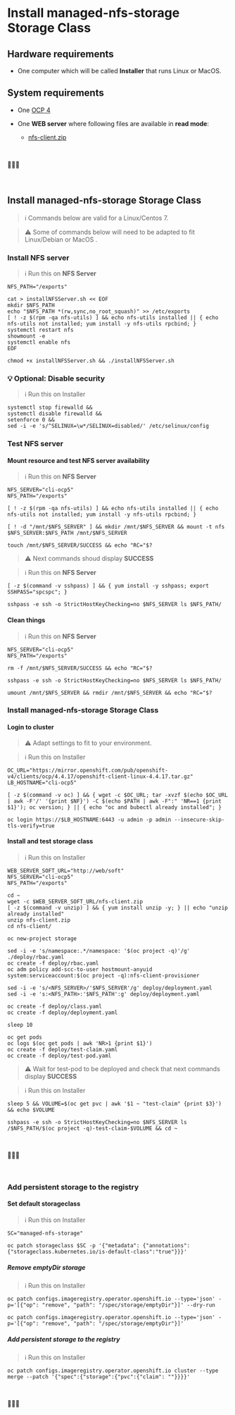 # Install managed-nfs-storage Storage Class

## Hardware requirements

-  One computer which will be called **Installer** that runs Linux or MacOS.

## System requirements

- One  [OCP 4](https://github.com/bpshparis/sandbox/blob/master/Installing-Redhat-Openshift-4.4-on-Bare-Metal.md#installing-redhat-openshift-4.4-on-bare-metal)

- One **WEB server** where following files are available in **read mode**:
  - [nfs-client.zip](scripts/nfs-client.zip)

<br>

:checkered_flag::checkered_flag::checkered_flag:

<br>

## Install managed-nfs-storage Storage Class

>:information_source: Commands below are valid for a Linux/Centos 7.

>:warning: Some of commands below will need to be adapted to fit Linux/Debian or MacOS .

### Install NFS server

> :information_source: Run this on **NFS Server**

```
NFS_PATH="/exports"
```

```
cat > installNFSServer.sh << EOF
mkdir $NFS_PATH
echo "$NFS_PATH *(rw,sync,no_root_squash)" >> /etc/exports
[ ! -z $(rpm -qa nfs-utils) ] && echo nfs-utils installed || { echo nfs-utils not installed; yum install -y nfs-utils rpcbind; }
systemctl restart nfs
showmount -e
systemctl enable nfs
EOF
```

```
chmod +x installNFSServer.sh && ./installNFSServer.sh
```

### :bulb: Optional: Disable security

> :information_source: Run this on Installer

```
systemctl stop firewalld &&
systemctl disable firewalld &&
setenforce 0 &&
sed -i -e 's/^SELINUX=\w*/SELINUX=disabled/' /etc/selinux/config
```


### Test NFS server

#### Mount resource and test NFS server availability

> :information_source: Run this on **NFS Server**

```
NFS_SERVER="cli-ocp5"
NFS_PATH="/exports"
```

```
[ ! -z $(rpm -qa nfs-utils) ] && echo nfs-utils installed || { echo nfs-utils not installed; yum install -y nfs-utils rpcbind; }

[ ! -d "/mnt/$NFS_SERVER" ] && mkdir /mnt/$NFS_SERVER && mount -t nfs $NFS_SERVER:$NFS_PATH /mnt/$NFS_SERVER

touch /mnt/$NFS_SERVER/SUCCESS && echo "RC="$?
```

> :warning: Next commands shoud display **SUCCESS**

> :information_source: Run this on **NFS Server**

```
[ -z $(command -v sshpass) ] && { yum install -y sshpass; export SSHPASS="spcspc"; }

sshpass -e ssh -o StrictHostKeyChecking=no $NFS_SERVER ls $NFS_PATH/ 
```

#### Clean things

> :information_source: Run this on **NFS Server**

```
NFS_SERVER="cli-ocp5"
NFS_PATH="/exports"
```

```
rm -f /mnt/$NFS_SERVER/SUCCESS && echo "RC="$?

sshpass -e ssh -o StrictHostKeyChecking=no $NFS_SERVER ls $NFS_PATH/

umount /mnt/$NFS_SERVER && rmdir /mnt/$NFS_SERVER && echo "RC="$?
```


### Install managed-nfs-storage Storage Class 

#### Login to cluster

> :warning: Adapt settings to fit to your environment.

> :information_source: Run this on Installer

```
OC_URL="https://mirror.openshift.com/pub/openshift-v4/clients/ocp/4.4.17/openshift-client-linux-4.4.17.tar.gz"
LB_HOSTNAME="cli-ocp5"
```

```
[ -z $(command -v oc) ] && { wget -c $OC_URL; tar -xvzf $(echo $OC_URL | awk -F'/' '{print $NF}') -C $(echo $PATH | awk -F":" 'NR==1 {print $1}'); oc version; } || { echo "oc and bubectl already installed"; }

oc login https://$LB_HOSTNAME:6443 -u admin -p admin --insecure-skip-tls-verify=true
```


#### Install and test storage class

> :information_source: Run this on Installer

```
WEB_SERVER_SOFT_URL="http://web/soft"
NFS_SERVER="cli-ocp5"
NFS_PATH="/exports"
```

```
cd ~ 
wget -c $WEB_SERVER_SOFT_URL/nfs-client.zip
[ -z $(command -v unzip) ] && { yum install unzip -y; } || echo "unzip already installed"
unzip nfs-client.zip
cd nfs-client/

oc new-project storage

sed -i -e 's/namespace:.*/namespace: '$(oc project -q)'/g' ./deploy/rbac.yaml
oc create -f deploy/rbac.yaml
oc adm policy add-scc-to-user hostmount-anyuid system:serviceaccount:$(oc project -q):nfs-client-provisioner

sed -i -e 's/<NFS_SERVER>/'$NFS_SERVER'/g' deploy/deployment.yaml
sed -i -e 's:<NFS_PATH>:'$NFS_PATH':g' deploy/deployment.yaml

oc create -f deploy/class.yaml
oc create -f deploy/deployment.yaml

sleep 10

oc get pods
oc logs $(oc get pods | awk 'NR>1 {print $1}')
oc create -f deploy/test-claim.yaml
oc create -f deploy/test-pod.yaml
```

> :warning: Wait for test-pod to be deployed and check that next commands display **SUCCESS**

> :information_source: Run this on Installer

```
sleep 5 && VOLUME=$(oc get pvc | awk '$1 ~ "test-claim" {print $3}') && echo $VOLUME

sshpass -e ssh -o StrictHostKeyChecking=no $NFS_SERVER ls /$NFS_PATH/$(oc project -q)-test-claim-$VOLUME && cd ~
```

<br>

:checkered_flag::checkered_flag::checkered_flag:

<br>


### Add persistent storage to the registry

#### Set default  storageclass

> :information_source: Run this on Installer

```
SC="managed-nfs-storage"

oc patch storageclass $SC -p '{"metadata": {"annotations":{"storageclass.kubernetes.io/is-default-class":"true"}}}'
```

##### Remove emptyDir storage

> :information_source: Run this on Installer

```
oc patch configs.imageregistry.operator.openshift.io --type='json' -p='[{"op": "remove", "path": "/spec/storage/emptyDir"}]' --dry-run

oc patch configs.imageregistry.operator.openshift.io --type='json' -p='[{"op": "remove", "path": "/spec/storage/emptyDir"}]'
```

##### Add persistent storage to the registry

> :information_source: Run this on Installer

```
oc patch configs.imageregistry.operator.openshift.io cluster --type merge --patch '{"spec":{"storage":{"pvc":{"claim": ""}}}}'
```

<br>

:checkered_flag::checkered_flag::checkered_flag:
